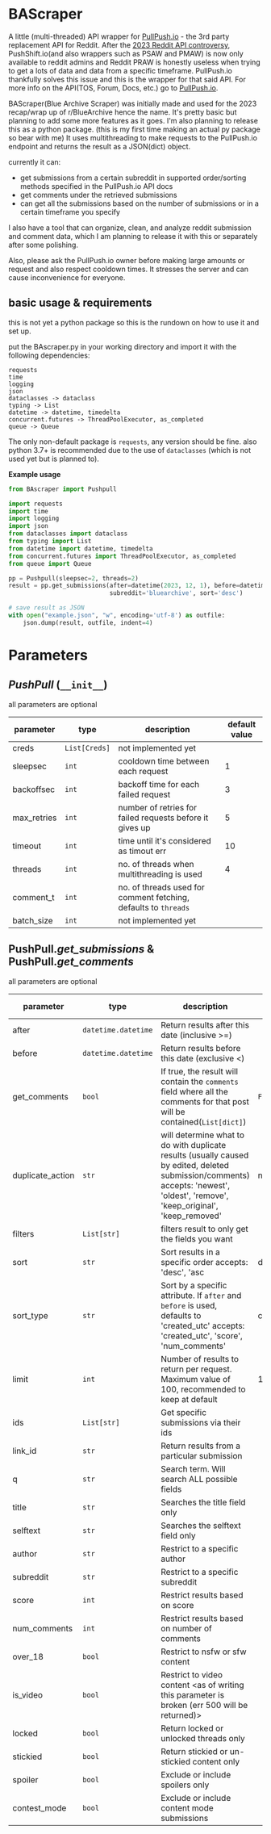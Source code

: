 # BAScraper
A little (multi-threaded) API wrapper for [PullPush.io](https://www.pullpush.io/) - the 3rd party replacement API for Reddit. After the [2023 Reddit API controversy](https://en.wikipedia.org/wiki/2023_Reddit_API_controversy), 
PushShift.io(and also wrappers such as PSAW and PMAW) is now only available to reddit admins and Reddit PRAW is honestly useless when trying to get a lots of data and data from a specific timeframe.
PullPush.io thankfully solves this issue and this is the wrapper for that said API. For more info on the API(TOS, Forum, Docs, etc.) go to [PullPush.io](https://www.pullpush.io/).

BAScraper(Blue Archive Scraper) was initially made and used for the 2023 recap/wrap up of r/BlueArchive hence the name.
It's pretty basic but planning to add some more features as it goes. I'm also planning to release this as a python package. (this is my first time making an actual py package so bear with me)
It uses multithreading to make requests to the PullPush.io endpoint and returns the result as a JSON(dict) object.

currently it can:
- get submissions from a certain subreddit in supported order/sorting methods specified in the PullPush.io API docs
- get comments under the retrieved submissions
- can get all the submissions based on the number of submissions or in a certain timeframe you specify

I also have a tool that can organize, clean, and analyze reddit submission and comment data, which I am planning to release it with this or separately after some polishing.

Also, please ask the PullPush.io owner before making large amounts or request and also respect cooldown times. It stresses the server and can cause inconvenience for everyone.

## basic usage & requirements
this is not yet a python package so this is the rundown on how to use it and set up.

put the BAscraper.py in your working directory and import it with the following dependencies:
```
requests
time
logging
json
dataclasses -> dataclass
typing -> List
datetime -> datetime, timedelta
concurrent.futures -> ThreadPoolExecutor, as_completed
queue -> Queue
```
The only non-default package is `requests`, any version should be fine. also python 3.7+ is recommended due to the use of `dataclasses` (which is not used yet but is planned to).

**Example usage**
```python
from BAscraper import Pushpull

import requests
import time
import logging
import json
from dataclasses import dataclass
from typing import List
from datetime import datetime, timedelta
from concurrent.futures import ThreadPoolExecutor, as_completed
from queue import Queue

pp = Pushpull(sleepsec=2, threads=2)
result = pp.get_submissions(after=datetime(2023, 12, 1), before=datetime(2024, 1, 1),
                            subreddit='bluearchive', sort='desc')

# save result as JSON
with open("example.json", "w", encoding='utf-8') as outfile:
    json.dump(result, outfile, indent=4)
```

# Parameters
## _PushPull_ (`__init__`)
all parameters are optional

| parameter   | type          | description                                                     | default value |
|-------------|---------------|-----------------------------------------------------------------|---------------|
| creds       | `List[Creds]` | not implemented yet                                             |               |
| sleepsec    | `int`         | cooldown time between each request                              | 1             |
| backoffsec  | `int`         | backoff time for each failed request                            | 3             |
| max_retries | `int`         | number of retries for failed requests before it gives up        | 5             |
| timeout     | `int`         | time until it's considered as timout err                        | 10            |
| threads     | `int`         | no. of threads when multithreading is used                      | 4             |
| comment_t   | `int`         | no. of threads used for comment fetching, defaults to `threads` |               |
| batch_size  | `int`         | not implemented yet                                             |               |

## PushPull._get_submissions_ & PushPull._get_comments_
all parameters are optional

| parameter        | type                | description                                                                                                                                                                      | deafult value | get_submissions | get_comments |
|------------------|---------------------|----------------------------------------------------------------------------------------------------------------------------------------------------------------------------------|---------------|-----------------|--------------|
| after            | `datetime.datetime` | Return results after this date (inclusive >=)                                                                                                                                    |               | ✅               | ✅            |
| before           | `datetime.datetime` | Return results before this date (exclusive <)                                                                                                                                    |               | ✅               | ✅            |
| get_comments     | `bool`              | If true, the result will contain the `comments` field  where all the comments for that post will be contained(`List[dict]`)                                                      | `False`       | ✅               |              |
| duplicate_action | `str`               | will determine what to do with duplicate results  (usually caused by edited, deleted submission/comments) accepts: 'newest', 'oldest', 'remove', 'keep_original', 'keep_removed' | newest        | ✅               | ✅            |
| filters          | `List[str]`         | filters result to only get the fields you want                                                                                                                                   |               | ✅               | ✅            |
| sort             | `str`               | Sort results in a specific order accepts: 'desc', 'asc                                                                                                                           | desc          | ✅               | ✅            |
| sort_type        | `str`               | Sort by a specific attribute. If `after` and `before` is used, defaults to 'created_utc' accepts: 'created_utc', 'score', 'num_comments'                                         | created_utc   | ✅               | ✅            |
| limit            | `int`               | Number of results to return per request. Maximum value of 100, recommended to keep at default                                                                                    | 100           | ✅               | ✅            |
| ids              | `List[str]`         | Get specific submissions via their ids                                                                                                                                           |               | ✅               | ✅            |
| link_id          | `str`               | Return results from a particular submission                                                                                                                                      |               |                 | ✅            |
| q                | `str`               | Search term. Will search ALL possible fields                                                                                                                                     |               | ✅               | ✅            |
| title            | `str`               | Searches the title field only                                                                                                                                                    |               | ✅               |              |
| selftext         | `str`               | Searches the selftext field only                                                                                                                                                 |               | ✅               |              |
| author           | `str`               | Restrict to a specific author                                                                                                                                                    |               | ✅               | ✅            |
| subreddit        | `str`               | Restrict to a specific subreddit                                                                                                                                                 |               | ✅               | ✅            |
| score            | `int`               | Restrict results based on score                                                                                                                                                  |               | ✅               |              |
| num_comments     | `int`               | Restrict results based on number of comments                                                                                                                                     |               | ✅               |              |
| over_18          | `bool`              | Restrict to nsfw or sfw content                                                                                                                                                  |               | ✅               |              |
| is_video         | `bool`              | Restrict to video content <as of writing this parameter is broken (err 500 will be returned)>                                                                                    |               | ✅               |              |
| locked           | `bool`              | Return locked or unlocked threads only                                                                                                                                           |               | ✅               |              |
| stickied         | `bool`              | Return stickied or un-stickied content only                                                                                                                                      |               | ✅               |              |
| spoiler          | `bool`              | Exclude or include spoilers only                                                                                                                                                 |               | ✅               |              |
| contest_mode     | `bool`              | Exclude or include content mode submissions                                                                                                                                      |               | ✅               |              |